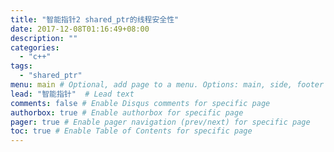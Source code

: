 ```yaml
---
title: "智能指针2 shared_ptr的线程安全性"
date: 2017-12-08T01:16:49+08:00
description: ""
categories:
  - "c++"
tags:
  - "shared_ptr"
menu: main # Optional, add page to a menu. Options: main, side, footer
lead: "智能指针"  # Lead text
comments: false # Enable Disqus comments for specific page
authorbox: true # Enable authorbox for specific page
pager: true # Enable pager navigation (prev/next) for specific page
toc: true # Enable Table of Contents for specific page
---
```



